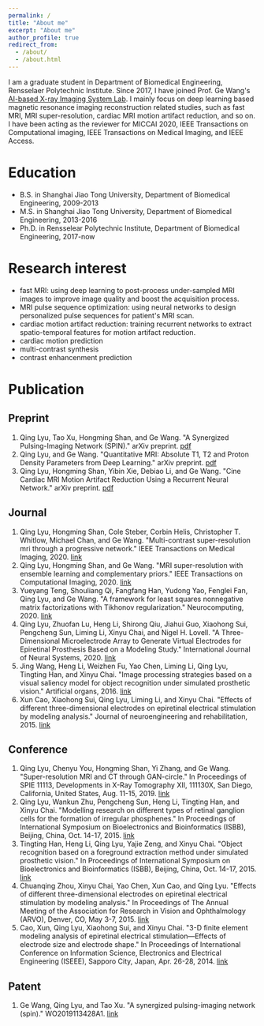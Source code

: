 ```yaml
---
permalink: /
title: "About me"
excerpt: "About me"
author_profile: true
redirect_from: 
  - /about/
  - /about.html
---
```


I am a graduate student in Department of Biomedical Engineering, Rensselaer Polytechnic Institute. Since 2017, I have joined Prof. Ge Wang's [AI-based X-ray Imaging System Lab](https://wang-axis.github.io/). I mainly focus on deep learning based magnetic resonance imaging reconstruction related studies, such as fast MRI, MRI super-resolution, cardiac MRI motion artifact reduction, and so on. I have been acting as the reviewer for MICCAI 2020, IEEE Transactions on Computational imaging, IEEE Transactions on Medical Imaging, and IEEE Access.

Education
======
* B.S. in Shanghai Jiao Tong University, Department of Biomedical Engineering, 2009-2013
* M.S. in Shanghai Jiao Tong University, Department of Biomedical Engineering, 2013-2016
* Ph.D. in Rensselear Polytechnic Institute, Department of Biomedical Engineering, 2017-now

Research interest
======
* fast MRI: using deep learning to post-process under-sampled MRI images to improve image quality and boost the acquisition process.
* MRI pulse sequence optimization: using neural networks to design personalized pulse sequences for patient's MRI scan.
* cardiac motion artifact reduction: training recurrent networks to extract spatio-temporal features for motion artifact reduction.
* cardiac motion prediction
* multi-contrast synthesis
* contrast enhancenment prediction

Publication
======

Preprint
------
1. Qing Lyu, Tao Xu, Hongming Shan, and Ge Wang. "A Synergized Pulsing-Imaging Network (SPIN)." arXiv preprint. [pdf](https://arxiv.org/ftp/arxiv/papers/1805/1805.12006.pdf)
2. Qing Lyu, and Ge Wang. "Quantitative MRI: Absolute T1, T2 and Proton Density Parameters from Deep Learning." arXiv preprint. [pdf](https://arxiv.org/ftp/arxiv/papers/1806/1806.07453.pdf)
3. Qing Lyu, Hongming Shan, Yibin Xie, Debiao Li, and Ge Wang. "Cine Cardiac MRI Motion Artifact Reduction Using a Recurrent Neural Network." arXiv preprint. [pdf](https://arxiv.org/pdf/2006.12700.pdf)

Journal
------
1. Qing Lyu, Hongming Shan, Cole Steber, Corbin Helis, Christopher T. Whitlow, Michael Chan, and Ge Wang. "Multi-contrast super-resolution mri through a progressive network." IEEE Transactions on Medical Imaging, 2020. [link](https://ieeexplore.ieee.org/abstract/document/9001105)
2. Qing Lyu, Hongming Shan, and Ge Wang. "MRI super-resolution with ensemble learning and complementary priors." IEEE Transactions on Computational Imaging, 2020. [link](https://ieeexplore.ieee.org/abstract/document/8950304)
3. Yueyang Teng, Shouliang Qi, Fangfang Han, Yudong Yao, Fenglei Fan, Qing Lyu, and Ge Wang. "A framework for least squares nonnegative matrix factorizations with Tikhonov regularization." Neurocomputing, 2020. [link](https://www.sciencedirect.com/science/article/abs/pii/S0925231220300217)
4. Qing Lyu, Zhuofan Lu, Heng Li, Shirong Qiu, Jiahui Guo, Xiaohong Sui, Pengcheng Sun, Liming Li, Xinyu Chai, and Nigel H. Lovell. "A Three-Dimensional Microelectrode Array to Generate Virtual Electrodes for Epiretinal Prosthesis Based on a Modeling Study." International Journal of Neural Systems, 2020. [link](https://www.worldscientific.com/doi/abs/10.1142/S0129065720500069)
5. Jing Wang, Heng Li, Weizhen Fu, Yao Chen, Liming Li, Qing Lyu, Tingting Han, and Xinyu Chai. "Image processing strategies based on a visual saliency model for object recognition under simulated prosthetic vision." Artificial organs, 2016. [link](https://onlinelibrary.wiley.com/doi/abs/10.1111/aor.12498)
6. Xun Cao, Xiaohong Sui, Qing Lyu, Liming Li, and Xinyu Chai. "Effects of different three-dimensional electrodes on epiretinal electrical stimulation by modeling analysis." Journal of neuroengineering and rehabilitation, 2015. [link](https://jneuroengrehab.biomedcentral.com/articles/10.1186/s12984-015-0065-x)

Conference
------
1. Qing Lyu, Chenyu You, Hongming Shan, Yi Zhang, and Ge Wang. "Super-resolution MRI and CT through GAN-circle." In Proceedings of SPIE 11113, Developments in X-Ray Tomography XII, 111130X, San Diego, California, United States, Aug. 11-15, 2019. [link](https://www.spiedigitallibrary.org/conference-proceedings-of-spie/11113/111130X/Super-resolution-MRI-and-CT-through-GAN-CIRCLE/10.1117/12.2530592.short?webSyncID=9a0ce46e-9e6e-c7a4-9dab-6a0cbad05932&sessionGUID=9ad883c9-d902-bc99-93ce-d268bead49a2&SSO=1)
2. Qing Lyu, Wankun Zhu, Pengcheng Sun, Heng Li, Tingting Han, and Xinyu Chai. "Modelling research on different types of retinal ganglion cells for the formation of irregular phosphenes." In Proceedings of International Symposium on Bioelectronics and Bioinformatics (ISBB), Beijing, China, Oct. 14-17, 2015. [link](https://ieeexplore.ieee.org/abstract/document/7344950)
3. Tingting Han, Heng Li, Qing Lyu, Yajie Zeng, and Xinyu Chai. "Object recognition based on a foreground extraction method under simulated prosthetic vision." In Proceedings of International Symposium on Bioelectronics and Bioinformatics (ISBB), Beijing, China, Oct. 14-17, 2015. [link](https://ieeexplore.ieee.org/abstract/document/7344951)
4. Chuanqing Zhou, Xinyu Chai, Yao Chen, Xun Cao, and Qing Lyu. "Effects of different three-dimensional electrodes on epiretinal electrical stimulation by modeling analysis." In Proceedings of The Annual Meeting of the Association for Research in Vision and Ophthalmology (ARVO), Denver, CO, May 3-7, 2015. [link](https://iovs.arvojournals.org/article.aspx?articleID=2336501)
5. Cao, Xun, Qing Lyu, Xiaohong Sui, and Xinyu Chai. "3-D finite element modeling analysis of epiretinal electrical stimulation—Effects of electrode size and electrode shape." In Proceedings of International Conference on Information Science, Electronics and Electrical Engineering (ISEEE), Sapporo City, Japan, Apr. 26-28, 2014. [link](https://ieeexplore.ieee.org/abstract/document/6948137)

Patent
------
1. Ge Wang, Qing Lyu, and Tao Xu. "A synergized pulsing-imaging network (spin)." WO2019113428A1. [link](https://patentscope.wipo.int/search/en/detail.jsf?docId=WO2019113428&_cid=P22-KBSTI1-51183-1)
